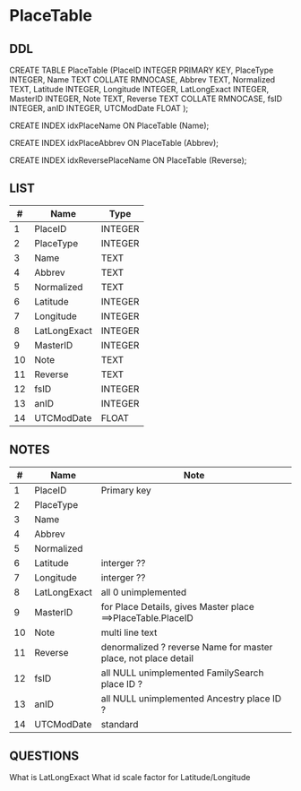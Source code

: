 # PlaceTable

## DDL

CREATE TABLE PlaceTable (PlaceID INTEGER PRIMARY KEY, PlaceType INTEGER, Name TEXT COLLATE RMNOCASE, Abbrev TEXT, Normalized TEXT, Latitude INTEGER, Longitude INTEGER, LatLongExact INTEGER, MasterID INTEGER, Note TEXT, Reverse TEXT COLLATE RMNOCASE, fsID INTEGER, anID INTEGER, UTCModDate FLOAT );

CREATE INDEX idxPlaceName ON PlaceTable (Name);

CREATE INDEX idxPlaceAbbrev ON PlaceTable (Abbrev);

CREATE INDEX idxReversePlaceName ON PlaceTable (Reverse);

## LIST

| #  | Name          | Type      |
|----|---------------|-----------|
| 1  | PlaceID       | INTEGER
| 2  | PlaceType     | INTEGER
| 3  | Name          | TEXT
| 4  | Abbrev        | TEXT
| 5  | Normalized    | TEXT
| 6  | Latitude      | INTEGER
| 7  | Longitude     | INTEGER
| 8  | LatLongExact  | INTEGER
| 9  | MasterID      | INTEGER
| 10 | Note          | TEXT
| 11 | Reverse       | TEXT
| 12 | fsID          | INTEGER
| 13 | anID          | INTEGER
| 14 | UTCModDate    | FLOAT


## NOTES

| #  | Name          | Note      |
|----|---------------|-----------|
| 1  | PlaceID       | Primary key
| 2  | PlaceType     | 
| 3  | Name          | 
| 4  | Abbrev        | 
| 5  | Normalized    | 
| 6  | Latitude      | interger ??
| 7  | Longitude     | interger ??
| 8  | LatLongExact  | all 0            unimplemented
| 9  | MasterID      | for Place Details, gives Master place  ==>PlaceTable.PlaceID
| 10 | Note          | multi line text
| 11 | Reverse       | denormalized ? reverse Name for master place, not place detail
| 12 | fsID          | all NULL        unimplemented    FamilySearch place ID ?
| 13 | anID          | all NULL        unimplemented    Ancestry place ID ?
| 14 | UTCModDate    | standard

## QUESTIONS

What is LatLongExact
What id scale factor for Latitude/Longitude


